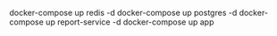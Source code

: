 docker-compose up redis -d
docker-compose up postgres -d
docker-compose up report-service -d
docker-compose up app 
